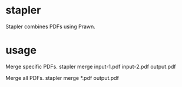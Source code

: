 stapler
=======

Stapler combines PDFs using Prawn.

usage
=====
Merge specific PDFs. 
stapler merge input-1.pdf input-2.pdf output.pdf

Merge all PDFs.
stapler merge *.pdf output.pdf